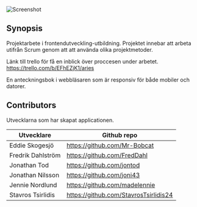 ![Screenshot](project.png)


## Synopsis

Projektarbete i frontendutveckling-utbildning. Projektet innebar att arbeta utifrån Scrum genom att att använda olika projektmetoder.

Länk till trello för få en inblick över proccesen under arbetet.
https://trello.com/b/EFhEZjK1/aries

En anteckningsbok i webbläsaren som är responsiv för både mobiler och datorer.


## Contributors
Utvecklarna som har skapat applicationen.

| Utvecklare  | Github repo |
| ------------- | ------------- |
| Eddie Skogesjö  | https://github.com/Mr-Bobcat  |
| Fredrik Dahlström  | https://github.com/FredDahl  |
| Jonathan Tod  | https://github.com/jontod  |
| Jonathan Nilsson  | https://github.com/joni43  |
| Jennie Nordlund  | https://github.com/madelennie  |
| Stavros Tsirlidis  | https://github.com/StavrosTsirlidis24  |






